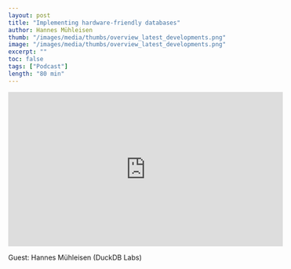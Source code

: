 ```yaml
---
layout: post
title: "Implementing hardware-friendly databases"
author: Hannes Mühleisen
thumb: "/images/media/thumbs/overview_latest_developments.png"
image: "/images/media/thumbs/overview_latest_developments.png"
excerpt: ""
toc: false
tags: ["Podcast"]
length: "80 min"
---
```


<div class="video-container">
<iframe width="560" height="315" src="https://www.youtube-nocookie.com/embed/pZV9FvdKmLc?si=7nUCLymvtVwG51nc" title="YouTube video player" frameborder="0" allow="accelerometer; autoplay; clipboard-write; encrypted-media; gyroscope; picture-in-picture; web-share" referrerpolicy="strict-origin-when-cross-origin" allowfullscreen></iframe>
</div>

Guest: Hannes Mühleisen (DuckDB Labs)
